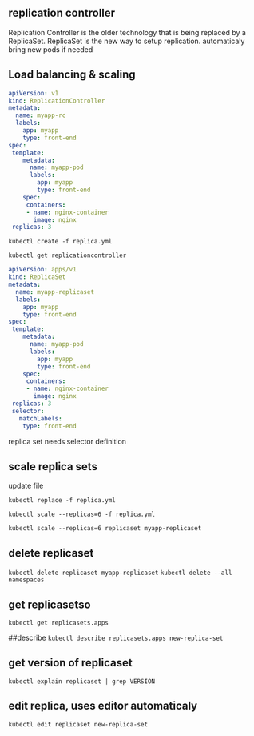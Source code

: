 ## replication controller
Replication Controller is the older technology that is being replaced by a ReplicaSet.
ReplicaSet is the new way to setup replication.
automaticaly bring new pods if needed

## Load balancing & scaling

```yml
apiVersion: v1
kind: ReplicationController
metadata:
  name: myapp-rc
  labels:
    app: myapp
    type: front-end
spec:
 template:
    metadata:
      name: myapp-pod
      labels:
        app: myapp
        type: front-end
    spec:
     containers:
     - name: nginx-container
       image: nginx
 replicas: 3
```


`kubectl create -f replica.yml`

`kubectl get replicationcontroller`


```yml
apiVersion: apps/v1
kind: ReplicaSet
metadata:
  name: myapp-replicaset
  labels:
    app: myapp
    type: front-end
spec:
 template:
    metadata:
      name: myapp-pod
      labels:
        app: myapp
        type: front-end
    spec:
     containers:
     - name: nginx-container
       image: nginx
 replicas: 3
 selector:
   matchLabels:
    type: front-end
```


replica set needs selector definition


## scale replica sets
update file

`kubectl replace -f replica.yml`

`kubectl scale --replicas=6 -f replica.yml`

`kubectl scale --replicas=6 replicaset myapp-replicaset`

## delete replicaset

`kubectl delete replicaset myapp-replicaset`
`kubectl delete --all namespaces`


## get replicasetso
`kubectl get replicasets.apps`

##describe
`kubectl describe replicasets.apps new-replica-set `


## get version of replicaset

`kubectl explain replicaset | grep VERSION`


## edit replica, uses editor automaticaly
`kubectl edit replicaset new-replica-set`
